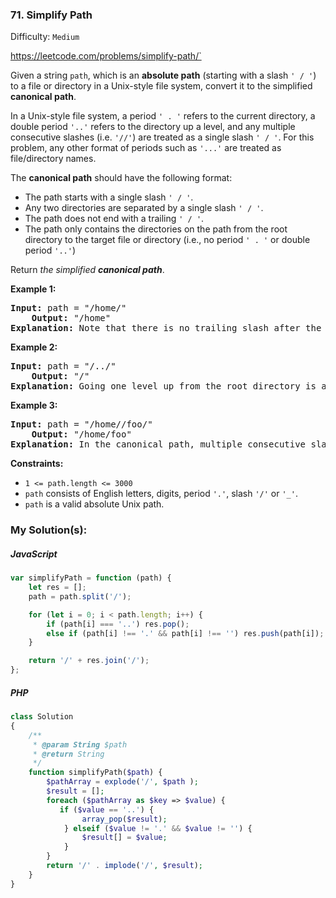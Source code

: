### 71. Simplify Path

Difficulty: `Medium`

https://leetcode.com/problems/simplify-path/`



<p>Given a string <code>path</code>, which is an <strong>absolute path</strong> (starting with a slash <code>' / '</code>) to a file or directory in a Unix-style file system, convert it to the simplified <strong>canonical path</strong>.</p>
<p>In a Unix-style file system, a period <code>' . '</code> refers to the current directory, a double period <code>'..'</code> refers to the directory up a level, and any multiple consecutive slashes (i.e. <code>'//'</code>) are treated as a single slash <code>' / '</code>. For this problem, any other format of periods such as <code>'...'</code> are treated as file/directory names.</p>
    <p>The <strong>canonical path</strong> should have the following format:</p>
<ul>
	<li>The path starts with a single slash <code>' / '</code>.</li>
	<li>Any two directories are separated by a single slash <code>' / '</code>.</li>
	<li>The path does not end with a trailing <code>' / '</code>.</li>
	<li>The path only contains the directories on the path from the root directory to the target file or directory (i.e., no period <code>' . '</code> or double period <code>'..'</code>)</li>
</ul>
<p>Return <em>the simplified <strong>canonical path</strong></em>.</p>
<p><strong class="example">Example 1:</strong></p>
<pre><strong>Input:</strong> path = "/home/"
    <strong>Output:</strong> "/home"
<strong>Explanation:</strong> Note that there is no trailing slash after the last directory name.
</pre>
<p><strong class="example">Example 2:</strong></p>
<pre><strong>Input:</strong> path = "/../"
    <strong>Output:</strong> "/"
<strong>Explanation:</strong> Going one level up from the root directory is a no-op, as the root level is the highest level you can go.
</pre>
<p><strong class="example">Example 3:</strong></p>
<pre><strong>Input:</strong> path = "/home//foo/"
    <strong>Output:</strong> "/home/foo"
<strong>Explanation:</strong> In the canonical path, multiple consecutive slashes are replaced by a single one.
</pre>
<p><strong>Constraints:</strong></p>
<ul>
	<li><code>1 &lt;= path.length &lt;= 3000</code></li>
	<li><code>path</code> consists of English letters, digits, period <code>'.'</code>, slash <code>'/'</code> or <code>'_'</code>.</li>
	<li><code>path</code> is a valid absolute Unix path.</li>
</ul>

### My Solution(s):

##### JavaScript

```js
var simplifyPath = function (path) {
    let res = [];
    path = path.split('/');

    for (let i = 0; i < path.length; i++) {
        if (path[i] === '..') res.pop();
        else if (path[i] !== '.' && path[i] !== '') res.push(path[i]);
    }

    return '/' + res.join('/');
};
```

##### PHP

```php
class Solution
{
    /**
     * @param String $path
     * @return String
     */
    function simplifyPath($path) {
        $pathArray = explode('/', $path );
        $result = [];
        foreach ($pathArray as $key => $value) {
           if ($value == '..') {
                array_pop($result);
            } elseif ($value != '.' && $value != '') {
                $result[] = $value;
            }
        }
        return '/' . implode('/', $result);
    }
}
```

